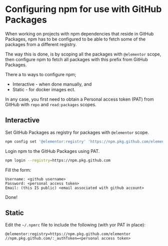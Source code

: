 # Configuring npm for use with GitHub Packages

When working on projects with npm dependencies that reside in GitHub Packages, 
npm has to be configured to be able to fetch some of the packages from a different registry.

The way this is done, is by scoping all the packages with `@elementor` scope, 
then configure npm to fetch all packages with this prefix from GitHub Packages.

There a to ways to configure npm; 
* Interactive - when done manually, and 
* Static - for docker images ect.

In any case, you first need to obtain a Personal access token (PAT) from GitHub with `repo` and `read:packages` scopes.

## Interactive

Set GitHub Packages as registry for packages with `@elementor` scope.
```bash
npm config set '@elementor:registry' 'https://npm.pkg.github.com/elementor'
```

Login npm to the GitHub Packages using PAT.
```bash
npm login --registry=https://npm.pkg.github.com
```

Fill the form:
```
Username: <github username>
Password: <personal access token>
Email: (this IS public) <email associated with github account>
```

Done!

## Static

Edit the `~/.npmrc` file to include the following (with yor PAT in place):
```
@elementor:registry=https://npm.pkg.github.com/elementor
//npm.pkg.github.com/:_authToken=<personal access token>
```
